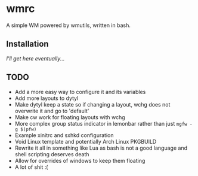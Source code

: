 # wmrc

A simple WM powered by wmutils, written in bash.

## Installation

_I'll get here eventually..._

## TODO

* Add a more easy way to configure it and its variables
* Add more layouts to dytyl
* Make dytyl keep a state so if changing a layout, wchg does not overwrite it and go to 'default'
* Make cw work for floating layouts with wchg
* More complex group status indicator in lemonbar rather than just `mgfw -g $(pfw)`
* Example xinitrc and sxhkd configuration
* Void Linux template and potentially Arch Linux PKGBUILD
* Rewrite it all in something like Lua as bash is not a good language and shell scripting deserves death
* Allow for overrides of windows to keep them floating
* A lot of shit :(
